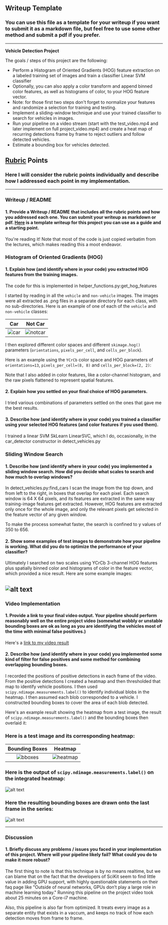 ## Writeup Template
### You can use this file as a template for your writeup if you want to submit it as a markdown file, but feel free to use some other method and submit a pdf if you prefer.

---

**Vehicle Detection Project**

The goals / steps of this project are the following:

* Perform a Histogram of Oriented Gradients (HOG) feature extraction on a labeled training set of images and train a classifier Linear SVM classifier
* Optionally, you can also apply a color transform and append binned color features, as well as histograms of color, to your HOG feature vector. 
* Note: for those first two steps don't forget to normalize your features and randomize a selection for training and testing.
* Implement a sliding-window technique and use your trained classifier to search for vehicles in images.
* Run your pipeline on a video stream (start with the test_video.mp4 and later implement on full project_video.mp4) and create a heat map of recurring detections frame by frame to reject outliers and follow detected vehicles.
* Estimate a bounding box for vehicles detected.

[//]: # (Image References)
[car]: ./examples/car.png
[notcar]: ./examples/not_car.png
[hog]: ./examples/HOG_example.png
[test_img_grid]: ./examples/test_img_grid.jpg
[bboxes]: ./examples/bboxes_example.jpg
[heatmap]: ./examples/heatmap.jpg
[heatmap_label]: ./examples/heatmap_labels.jpg
[label_output]: ./examples/result_example.jpg
[video]: ./project_video_out.mp4

## [Rubric](https://review.udacity.com/#!/rubrics/513/view) Points
### Here I will consider the rubric points individually and describe how I addressed each point in my implementation.  

---
### Writeup / README

#### 1. Provide a Writeup / README that includes all the rubric points and how you addressed each one.  You can submit your writeup as markdown or pdf.  [Here](https://github.com/udacity/CarND-Vehicle-Detection/blob/master/writeup_template.md) is a template writeup for this project you can use as a guide and a starting point.  

You're reading it!
Note that most of the code is just copied verbatim from the lectures, which makes reading this a moot endeavor.

### Histogram of Oriented Gradients (HOG)

#### 1. Explain how (and identify where in your code) you extracted HOG features from the training images.

The code for this is implemented in helper_functions.py:get_hog_features

I started by reading in all the `vehicle` and `non-vehicle` images. The images were all extracted as .png files in a separate directory for each class, with no sub-directories.  Here is an example of one of each of the `vehicle` and `non-vehicle` classes:

Car            		|  Not Car
:------------------:|:-------------------------:
![car]  				|  ![notcar]

I then explored different color spaces and different `skimage.hog()` parameters (`orientations`, `pixels_per_cell`, and `cells_per_block`).

Here is an example using the `YCrCb` color space and HOG parameters of `orientations=13`, `pixels_per_cell=(8, 8)` and `cells_per_block=(2, 2)`:


Note that I also added in color features, like a color-channel histogram, and the raw pixels flattened to represent spatial features.

#### 2. Explain how you settled on your final choice of HOG parameters.

I tried various combinations of parameters settled on the ones that gave me the best results. 

#### 3. Describe how (and identify where in your code) you trained a classifier using your selected HOG features (and color features if you used them).

I trained a linear SVM SkLearn LinearSVC, which I do, occasionally, in the car_detector constructor in detect_vehicles.py

### Sliding Window Search

#### 1. Describe how (and identify where in your code) you implemented a sliding window search.  How did you decide what scales to search and how much to overlap windows?

In detect_vehicles.py:find_cars I scan the image from the top down, and from left to the right, in boxes that overlap for each pixel. Each search window is 64 X 64 pixels, and its features are extracted in the same way training-image features get extracted. However, HOG features are extracted only once for the whole image, and only the relevant pixels get selected in the feature vector of any given window.

To make the process somewhat faster, the search is confined to y values of 350 to 656.

#### 2. Show some examples of test images to demonstrate how your pipeline is working.  What did you do to optimize the performance of your classifier?

Ultimately I searched on two scales using YCrCb 3-channel HOG features plus spatially binned color and histograms of color in the feature vector, which provided a nice result.  Here are some example images:

![alt text][hog]
---

### Video Implementation

#### 1. Provide a link to your final video output.  Your pipeline should perform reasonably well on the entire project video (somewhat wobbly or unstable bounding boxes are ok as long as you are identifying the vehicles most of the time with minimal false positives.)
Here's a [link to my video result](./project_video_out.mp4)


#### 2. Describe how (and identify where in your code) you implemented some kind of filter for false positives and some method for combining overlapping bounding boxes.

I recorded the positions of positive detections in each frame of the video.  From the positive detections I created a heatmap and then thresholded that map to identify vehicle positions.  I then used `scipy.ndimage.measurements.label()` to identify individual blobs in the heatmap.  I then assumed each blob corresponded to a vehicle.  I constructed bounding boxes to cover the area of each blob detected.  

Here's an example result showing the heatmap from a test image, the result of `scipy.ndimage.measurements.label()` and the bounding boxes then overlaid it:

### Here is a test image and its corresponding heatmap:

Bounding Boxes 		|  Heatmap
:------------------:|:-------------------------:
![bboxes]  			|  ![heatmap]

### Here is the output of `scipy.ndimage.measurements.label()` on the integrated heatmap:
![alt text][heatmap_label]

### Here the resulting bounding boxes are drawn onto the last frame in the series:
![alt text][label_output]



---

### Discussion

#### 1. Briefly discuss any problems / issues you faced in your implementation of this project.  Where will your pipeline likely fail?  What could you do to make it more robust?

The first thing to note is that this technique is by no means realtime, but we can blame that on the fact that the developers of SciKit seem to find little value in adding GPU support, with highly questionable statements on their faq page like "Outside of neural networks, GPUs don’t play a large role in machine learning today."
Running this pipeline on the project video took about 25 minutes on a Core-i7 machine.

Also, this pipeline is also far from optimized. It treats every image as a separate entity that exists in a vaccum, and keeps no track of how each detection moves from frame to frame. 



